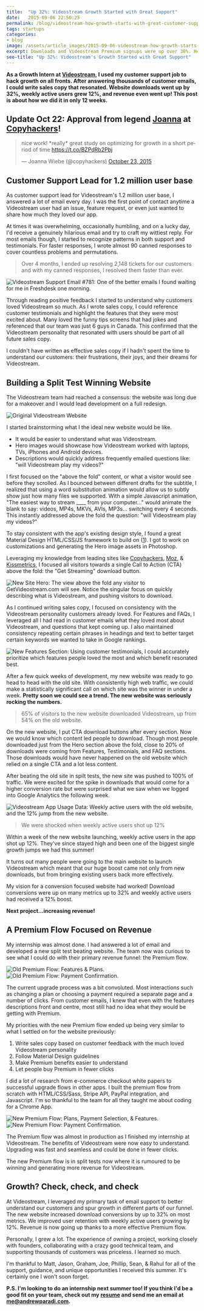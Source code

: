 ```yaml
---
title:  "Up 32%: Videostream Growth Started with Great Support"
date:   2015-09-06 22:50:25
permalink: /blog/videostream-how-growth-starts-with-great-customer-support
tags: startups
categories:
- blog
image: /assets/article_images/2015-09-06-videostream-how-growth-starts-with-great-customer-support/vs-home-c.png
excerpt: Downloads and Videostream Premium signups were up over 30%. Here's how we did it.
seo-title: "Up 32%: Videostream's Growth Started with Great Support"
---
```


**As a Growth Intern at <a href="http://getvideostream.com" target="_blank">Videostream</a>, I used my customer support job to hack growth on all fronts. After answering thousands of customer emails, I could write sales copy that resonated. Website downloads went up by 32%, weekly active users grew 12%, and revenue even went up! This post is about how we did it in only 12 weeks.**

<h2>Update Oct 22: Approval from legend <a href="https://twitter.com/copyhackers" target="_blank">Joanna</a> at <a href="https://copyhackers.com" target="_blank">Copyhackers</a>!</h2>
<blockquote class="twitter-tweet" lang="en"><p lang="en" dir="ltr">nice work! *really* great study on optimizing for growth in a short period of time <a href="https://t.co/BZPdRb2Pbj">https://t.co/BZPdRb2Pbj</a></p>&mdash; Joanna Wiebe (@copyhackers) <a href="https://twitter.com/copyhackers/status/657363804162949121">October 23, 2015</a></blockquote>
<script async src="//platform.twitter.com/widgets.js" charset="utf-8"></script>

<h2>Customer Support Lead for 1.2 million user base</h2>
As customer support lead for Videostream's 1.2 million user base, I answered a lot of email every day. I was the first point of contact anytime a Videostream user had an issue, feature request, or even just wanted to share how much they loved our app.

At times it was overwhelming, occasionally humbling, and on a lucky day, I'd receive a genuinely hilarious email and try to craft my wittiest reply. For most emails though, I started to recognize patterns in both support and testimonials. For faster responses, I wrote almost 90 canned responses to cover countless problems and permutations.

<blockquote>Over 4 months, I ended up resolving 2,148 tickets for our customers and with my canned responses, I resolved them faster than ever.</blockquote>

![Videostream Support Email #781: One of the better emails I found waiting for me in Freshdesk one morning.](/assets/article_images/2015-09-06-videostream-how-growth-starts-with-great-customer-support/nice-message.jpg)


Through reading positive feedback I started to understand why customers loved Videostream so much. As I wrote sales copy, I could reference customer testimonials and highlight the features that they were most excited about. Many loved the funny tips screens that had jokes and referenced that our team was just 6 guys in Canada. This confirmed that the Videostream personality that resonated with users should be part of all future sales copy.

I couldn't have written as effective sales copy if I hadn't spent the time to understand our customers: their frustrations, their joys, and their dreams for Videostream.

<h2>Building a Split Test Winning Website</h2>
The Videostream team had reached a consensus: the website was long due for a makeover and I would lead development on a full redesign.

![Original Videostream Website](/assets/article_images/2015-09-06-videostream-how-growth-starts-with-great-customer-support/vs-old-c.jpg)

I started brainstorming what I the ideal new website would be like.

- It would be easier to understand what was Videostream.
- Hero images would showcase how Videostream worked with laptops, TVs, iPhones and Android devices.
- Descriptions would quickly address frequently emailed questions like: "will Videostream play my videos?"

I first focused on the "above the fold" content, or what a visitor would see before they scrolled. As I bounced between different drafts for the subtitle, I realized that using a word substitution animation would allow us to subtly show just how many files we supported. With a simple Javascript animation, "The easiest way to stream ____ from your computer..." would animate the blank to say: videos, MP4s, MKVs, AVIs, MP3s... switching every 4 seconds. This instantly addressed above the fold the question: "will Videostream play my videos?"

To stay consistent with the app's existing design style, I found a great Material Design HTML/CSS/JS framework to build on (<a href="http://www.materialup.com/posts/mdlp-material-design-landing-page" target="_blank">1</a>). I got to work on customizations and generating the Hero image assets in Photoshop.

Leveraging my knowledge from leading sites like <a href="https://copyhackers.com" target="_blank">Copyhackers</a>, <a href="https://moz.com/blog" target="_blank">Moz</a>, &amp; <a href="https://blog.kissmetrics.com" target="_blank">Kissmetrics</a>, I focused all visitors towards a single Call to Action (CTA) above the fold: the "Get Streaming" download button.

![New Site Hero: The view above the fold any visitor to GetVideostream.com will see. Notice the singular focus on quickly describing what is Videostream, and pushing visitors to download.](/assets/article_images/2015-09-06-videostream-how-growth-starts-with-great-customer-support/vs-home-c.png)

As I continued writing sales copy, I focused on consistency with the Videostream personality customers already loved. For Features and FAQs, I leveraged all I had read in customer emails what they loved most about Videostream, and questions that kept coming up. I also maintained consistency repeating certain phrases in headings and text to better target certain keywords we wanted to take in Google rankings.

![New Features Section: Using customer testimonials, I could accurately prioritize which features people loved the most and which benefit resonated best.](/assets/article_images/2015-09-06-videostream-how-growth-starts-with-great-customer-support/vs-features-c.jpg)

After a few quick weeks of development, my new website was ready to go head to head with the old site. With consistently high web traffic, we could make a statistically significant call on which site was the winner in under a week. <strong>Pretty soon we could see a trend. The new website was seriously rocking the numbers.</strong>

>65% of visitors to the new website downloaded Videostream, up from 54% on the old website.

On the new website, I put CTA download buttons after every section. Now we would know which content led people to download. Though most people downloaded just from the Hero section above the fold, close to 20% of downloads were coming from Features, Testimonials, and FAQ sections. Those downloads would have never happened on the old website which relied on a single CTA and a lot less content.

After beating the old site in spilt tests, the new site was pushed to 100% of traffic. We were excited for the spike in downloads that would come for a higher conversion rate but were surprised what we saw when we logged into Google Analytics the following week.

![Videostream App Usage Data: Weekly active users with the old website, and the 12% jump from the new website.](/assets/article_images/2015-09-06-videostream-how-growth-starts-with-great-customer-support/weekly-active-users2.jpg)

>We were shocked when weekly active users shot up 12%

Within a week of the new website launching, weekly active users in the app shot up 12%. They've since stayed high and been one of the biggest single growth jumps we had this summer!

It turns out many people were going to the main website to launch Videostream which meant that our huge boost came not only from new downloads, but from bringing existing users back more effectively.

My vision for a conversion focused website had worked! Download conversions were up on many metrics up to 32% and weekly active users had received a 12% boost.

**Next project...increasing revenue!**

<h2>A Premium Flow Focused on Revenue</h2>
My internship was almost done. I had answered a lot of email and developed a new split test beating website. The team now was curious to see what I could do with their primary revenue funnel: the Premium flow.

![Old Premium Flow: Features & Plans.](/assets/article_images/2015-09-06-videostream-how-growth-starts-with-great-customer-support/premo1-c.jpg)
![Old Premium Flow: Payment Confirmation.](/assets/article_images/2015-09-06-videostream-how-growth-starts-with-great-customer-support/premo2-c.jpg)

The current upgrade process was a bit convoluted. Most interactions such as changing a plan or choosing a payment required a separate page and a number of clicks. From customer emails, I knew that even with the features descriptions front and centre, most still had no idea what they would be getting with Premium.

My priorities with the new Premium flow ended up being very similar to what I settled on for the website previously:

1. Write sales copy based on customer feedback with the much loved Videostream personality
2. Follow Material Design guidelines
3. Make Premium benefits easier to understand
4. Let people buy Premium in fewer clicks

I did a lot of research from e-commerce checkout white papers to successful upgrade flows in other apps. I built the premium flow from scratch with HTML/CSS/Sass, Stripe API, PayPal integration, and Javascript. I'm so thankful to the team for all they taught me about coding for a Chrome App.

![New Premium Flow: Plans, Payment Selection, & Features.](/assets/article_images/2015-09-06-videostream-how-growth-starts-with-great-customer-support/premflow1-c.jpg)
![New Premium Flow: Payment Confirmation.](/assets/article_images/2015-09-06-videostream-how-growth-starts-with-great-customer-support/premflow2-c.jpg)

The Premium flow was almost in production as I finished my internship at Videostream. The benefits of Videostream were now easy to understand. Upgrading was fast and seamless and could be done in fewer clicks.

The new Premium flow is in split tests now where it is rumoured to be winning and generating more revenue for Videostream.

<h2>Growth? Check, check, and check</h2>
At Videostream, I leveraged my primary task of email support to better understand our customers and spur growth in different parts of our funnel. The new website increased download conversions by up to 32% on most metrics. We improved user retention with weekly active users growing by 12%. Revenue is now going up thanks to a more effective Premium flow.

Personally, I grew a lot. The experience of owning a project, working closely with founders, collaborating with a crazy good technical team, and supporting thousands of customers was priceless. I learned so much.

I'm thankful to Matt, Jason, Graham, Joe, Phillip, Sean, & Rahul for all of the support, guidance, and unique opportunities I received this summer. It's certainly one I won't soon forget.

<strong>P.S. I'm looking to do an internship next summer too! If you think I'd be a good fit on your team, check out my <a href="/assets/files/AndrewParadiResume.pdf" target="_blank">resume</a> and send me an email at <a href="mailto:me@andrewparadi.com">me@andrewparadi.com</a>.</strong>
